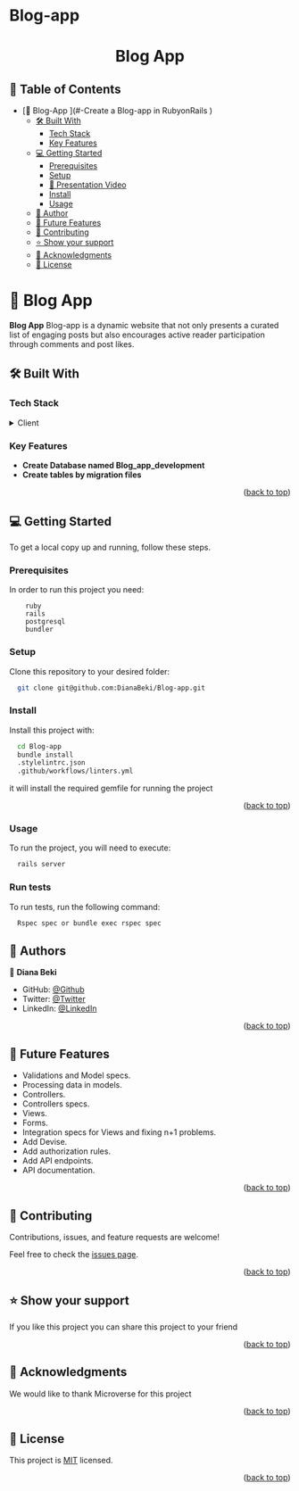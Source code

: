# Blog-app
<a name="readme-top"></a>

<div align="center">

  <h1><b>Blog App</b></h1>

</div>

<!-- TABLE OF CONTENTS -->

## 📗 Table of Contents

- [📖 Blog-App ](#-Create a Blog-app in RubyonRails )
  - [🛠 Built With ](#-built-with-)
    - [Tech Stack ](#tech-stack-)
    - [Key Features ](#key-features-)
  - [💻 Getting Started ](#-getting-started-)
    - [Prerequisites](#prerequisites)
    - [Setup](#setup)
    - [🚀 Presentation Video](#Video)
    - [Install](#install)
    - [Usage](#usage)
  - [👥 Author ](#-author-)
  - [🔭 Future Features ](#-future-features-)
  - [🤝 Contributing ](#-contributing-)
  - [⭐️ Show your support ](#️-show-your-support-)
  - [🙏 Acknowledgments ](#-acknowledgments-)
  - [📝 License ](#-license-)

<!-- PROJECT DESCRIPTION -->

# 📖 Blog App <a name="about-project"></a>

**Blog App** 
Blog-app is a dynamic website that not only presents a curated list of engaging posts but also encourages active reader participation through comments and post likes. 

## 🛠 Built With <a name="built-with"></a>

### Tech Stack <a name="tech-stack"></a>

<details>
  <summary>Client</summary>
    <li><a href="https://www.ruby-lang.org/en/">Ruby</a></li>
</details>

<!-- Features -->

### Key Features <a name="key-features"></a>

- **Create Database named Blog_app_development**
- **Create tables by migration files**

<p align="right">(<a href="#readme-top">back to top</a>)</p>

<!-- GETTING STARTED -->

## 💻 Getting Started <a name="getting-started"></a>

To get a local copy up and running, follow these steps.

### Prerequisites

In order to run this project you need:

```
    ruby
    rails
    postgresql
    bundler
```

### Setup

Clone this repository to your desired folder:

```bash
  git clone git@github.com:DianaBeki/Blog-app.git
```

### Install

Install this project with:

```bash
  cd Blog-app
  bundle install
  .stylelintrc.json
  .github/workflows/linters.yml
```

it will install the required gemfile for running the project

<p align="right">(<a href="#readme-top">back to top</a>)</p>

### Usage

To run the project, you will need to execute:


```sh
  rails server
```


### Run tests

To run tests, run the following command:


```sh
  Rspec spec or bundle exec rspec spec
```
<!-- AUTHORS -->

## 👥 Authors <a name="author"></a>

👤 **Diana Beki**
- GitHub: [@Github](https://github.com/DianaBeki)
- Twitter: [@Twitter](https://twitter.com/home)
- LinkedIn: [@LinkedIn](https://www.linkedin.com/in/diana-beki/)

<p align="right">(<a href="#readme-top">back to top</a>)</p>

<!-- FUTURE FEATURES -->

## 🔭 Future Features <a name="future-features"></a>
 - Validations and Model specs.
 - Processing data in models.
 - Controllers.
 - Controllers specs.
 - Views.
 - Forms.
 - Integration specs for Views and fixing n+1 problems.
 - Add Devise.
 - Add authorization rules.
 - Add API endpoints.
 - API documentation.

<p align="right">(<a href="#readme-top">back to top</a>)</p>

<!-- CONTRIBUTING -->

## 🤝 Contributing <a name="contributing"></a>

Contributions, issues, and feature requests are welcome!

Feel free to check the [issues page](https://github.com/DianaBeki/Blog-app/issues).

<p align="right">(<a href="#readme-top">back to top</a>)</p>

<!-- SUPPORT -->

## ⭐️ Show your support <a name="support"></a>

If you like this project you can share this project to your friend

<p align="right">(<a href="#readme-top">back to top</a>)</p>

<!-- ACKNOWLEDGEMENTS -->

## 🙏 Acknowledgments <a name="acknowledgements"></a>

We would like to thank Microverse for this project

<p align="right">(<a href="#readme-top">back to top</a>)</p>

<!-- LICENSE -->

## 📝 License <a name="license"></a>

This project is [MIT](./LICENSE) licensed.

<p align="right">(<a href="#readme-top">back to top</a>)</p>
